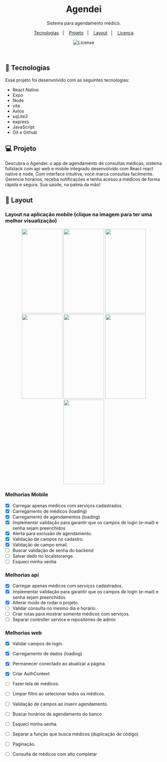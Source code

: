 <h1 align="center"> Agendei </h1>

<p align="center">
Sistema para agendamento médico. <br/>
</p>

<p align="center">
  <a href="#-tecnologias">Tecnologias</a>&nbsp;&nbsp;&nbsp;|&nbsp;&nbsp;&nbsp;
  <a href="#-projeto">Projeto</a>&nbsp;&nbsp;&nbsp;|&nbsp;&nbsp;&nbsp;
  <a href="#-layout">Layout</a>&nbsp;&nbsp;&nbsp;|&nbsp;&nbsp;&nbsp;
  <a href="#memo-licença">Licença</a>
</p>

<p align="center">
  <img alt="License" src="https://img.shields.io/static/v1?label=license&message=MIT&color=49AA26&labelColor=000000">
</p>

<br>


## 🚀 Tecnologias

Esse projeto foi desenvolvido com as seguintes tecnologias:

- React Native
- Expo
- Node
- vite
- Axios
- sqLite3
- express
- JavaScript
- Git e Github

## 💻 Projeto

Descubra o Agendei: o app de agendamento de consultas médicas, sistema fullstack com api web e mobile integrado desenvolvido com React react native e node, Com interface intuitiva, você marca consultas facilmente. Gerencie horários, receba notificações e tenha acesso a médicos de forma rápida e segura. Sua saúde, na palma da mão!

## 🎨 Layout

<h3>Layout na aplicação mobile (clique na imagem para ter uma melhor visualização)</h3>

<div align="center">  
<img src="https://github.com/user-attachments/assets/817ffd19-2f52-4f90-94cf-4cf8aaf26dc3" height="270" width="130" />
<img src="https://github.com/user-attachments/assets/d560b72c-3d52-45e8-bc0f-e82decc75068" height="270" width="130" />
<img src="https://github.com/user-attachments/assets/ece1307e-2809-40ca-92c1-99756f6e446a" height="270" width="130" />
<img src="https://github.com/user-attachments/assets/abe43b44-f852-4865-ac41-38ea12ad2acf" height="270" width="130" />
<img src="https://github.com/user-attachments/assets/c963857e-27e9-4409-af12-9f4e2f6300ec" height="270" width="130" />
<img src="https://github.com/user-attachments/assets/64c32979-d99e-4fc8-9af8-bdc7c151fa86" height="270" width="130" />
<img src="https://github.com/user-attachments/assets/7c92d5a2-2cdb-436c-8dda-edc4714cc079" height="270" width="130" />
</div>


### Melhorias Mobile

- [x] Carregar apenas médicos com serviços cadastrados.
- [x] Carregamento de médicos (loading)
- [x] Carregamento de agendamentos (loading)
- [x] Implementar validação para garantir que os campos de login (e-mail) e senha sejam preenchidos
- [x] Alerta para exclusão de agendamento.
- [x] Validação de campos no cadastro.
- [x] Validação de campo email.
- [ ] Buscar validação de senha do backend
- [ ] Salvar dado no localstorange.
- [ ] Esqueci minha senha

### Melhorias api

- [x] Carregar apenas médicos com serviços cadastrados.
- [x] Implementar validação para garantir que os campos de login (e-mail) e senha sejam preenchidos
- [x] Alterar modo de rodar o projeto.
- [ ] Validar consulta no mesmo dia e horário.
- [ ] Criar rotas para mostrar somente médicos com serviços.
- [ ] Separar controller service e repositóries de admin

### Melhorias web

- [x] Validar campos de login.
- [x] Carregamento de dados (loading)
- [x] Permanecer conectado ao atualizar a página.
- [x] Criar AuthContext
- [ ] Fazer tela de médicos.
- [ ] Limpar filtro ao selecionar todos os médicos.
- [ ] Validação de campos ao inserir agendamento.
- [ ] Buscar horários de agendamento do banco
- [ ] Esqueci minha senha.
- [ ] Separar a função que busca médicos (duplicação de código)
- [ ] Paginação.
- [ ] Consulta de médicos com alto completar


